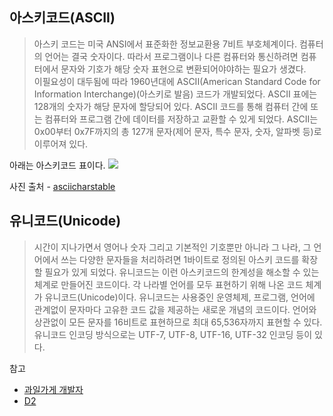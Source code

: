## 아스키코드(ASCII)

>아스키 코드는 미국 ANSI에서 표준화한 정보교환용 7비트 부호체계이다. 컴퓨터의 언어는 결국 숫자이다. 따라서 프로그램이나 다른 컴퓨터와 통신하려면 컴퓨터에서 문자와 기호가 해당 숫자 표현으로 변환되어야야하는 필요가 생겼다.<br>
이필요성이 대두됨에 따라 1960년대에 ASCII(American Standard Code for Information Interchange)(아스키로 발음) 코드가 개발되었다. ASCII 표에는 128개의 숫자가 해당 문자에 할당되어 있다. ASCII 코드를 통해 컴퓨터 간에 또는 컴퓨터와 프로그램 간에 데이터를 저장하고 교환할 수 있게 되었다.
ASCII는 0x00부터 0x7F까지의 총 127개 문자(제어 문자, 특수 문자, 숫자, 알파벳 등)로 이루어져 있다.

아래는 아스키코드 표이다.
![](https://i.imgur.com/VpDNjzJ.jpg)

사진 출처 - [asciicharstable](www.asciicharstable.com)
## 유니코드(Unicode)

>시간이 지나가면서 영어나 숫자 그리고 기본적인 기호뿐만 아니라 그 나라, 그 언어에서 쓰는 다양한 문자들을 처리하려면 1바이트로 정의된 아스키 코드를 확장할 필요가 있게 되었다. 유니코드는 이런 아스키코드의 한계성을 해소할 수 있는 체계로 만들어진 코드이다.
각 나라별 언어를 모두 표현하기 위해 나온 코드 체계가 유니코드(Unicode)이다. 유니코드는 사용중인 운영체제, 프로그램, 언어에 관계없이 문자마다 고유한 코드 값을 제공하는 새로운 개념의 코드이다. 언어와 상관없이 모든 문자를 16비트로 표현하므로 최대 65,536자까지 표현할 수 있다.
유니코드 인코딩 방식으로는 UTF-7, UTF-8, UTF-16, UTF-32 인코딩 등이 있다.

참고
* [과일가게 개발자](http://fruitdev.tistory.com/83)
* [D2](https://d2.naver.com/helloworld/19187)